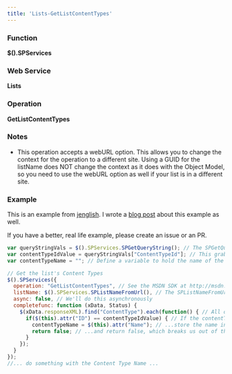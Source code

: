 ```yaml
---
title: 'Lists-GetListContentTypes'
---
```


### Function

**$().SPServices**

### Web Service

**Lists**

### Operation

**GetListContentTypes**

### Notes

* This operation accepts a webURL option. This allows you to change the context for the operation to a different site. Using a GUID for the listName does NOT change the context as it does with the Object Model, so you need to use the webURL option as well if your list is in a different site.

### Example

This is an example from [jenglish](http://www.codeplex.com/site/users/view/jenglish). I wrote a [blog post](http://mdasblog.wordpress.com/2011/02/11/using-spservices-to-get-the-display-names-for-a-sharepoint-lists-content-types/) about this example as well.  

If you have a better, real life example, please create an issue or an PR.

```javascript
var queryStringVals = $().SPServices.SPGetQueryString(); // The SPGetQueryString function parses the Query String values out into an array
var contentTypeIdValue = queryStringVals["ContentTypeId"]; // This grabs the value of the ContentTypeId Query String parameter
var contentTypeName = ""; // Define a variable to hold the name of the Content Type

// Get the list's Content Types
$().SPServices({
  operation: "GetListContentTypes", // See the MSDN SDK at http://msdn.microsoft.com/en-us/library/lists.lists.getlistcontenttypes.aspx for details on this operation
  listName: $().SPServices.SPListNameFromUrl(), // The SPListNameFromUrl function gets the list name for the current context based on the URL
  async: false, // We'll do this asynchronously
  completefunc: function (xData, Status) {
    $(xData.responseXML).find("ContentType").each(function() { // All of the list's Content Types will be returned. We'll loop through to get the one we are interested in
      if($(this).attr("ID") == contentTypeIdValue) { // If the contentTypeId matches...
        contentTypeName = $(this).attr("Name"); // ...store the name in our variable...
        return false; // ...and return false, which breaks us out of the loop. (We've found what we need, so no reason to continue looking.)
      }
    });
  }
});
//... do something with the Content Type Name ...
```
